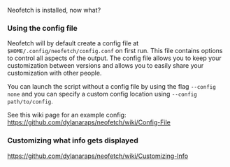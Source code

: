 Neofetch is installed, now what?


### Using the config file

Neofetch will by default create a config file at `$HOME/.config/neofetch/config.conf` on first run. This file contains options to control all aspects of the output. The config file allows you to keep your customization between versions and allows you to easily share your customization with other people.

You can launch the script without a config file by using the flag `--config none` and you can specify a custom config location using `--config path/to/config`.

See this wiki page for an example config: https://github.com/dylanaraps/neofetch/wiki/Config-File


### Customizing what info gets displayed

https://github.com/dylanaraps/neofetch/wiki/Customizing-Info


